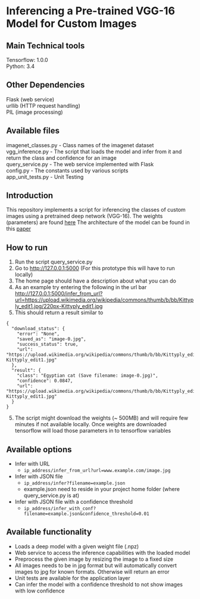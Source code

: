 # Inferencing a Pre-trained VGG-16 Model for Custom Images

## Main Technical tools
Tensorflow: 1.0.0  
Python: 3.4  

## Other Dependencies
Flask (web service)  
urllib (HTTP request handling)  
PIL (image processing)  

## Available files
imagenet_classes.py - Class names of the imagenet dataset  
vgg_inference.py - The script that loads the model and infer from it and return the class and confidence for an image  
query_service.py - The web service implemented with Flask  
config.py - The constants used by various scripts  
app_unit_tests.py - Unit Testing  

## Introduction
This repository implements a script for inferencing the classes of custom images using a pretrained deep network (VGG-16). The weights (parameters) are found [here](https://www.cs.toronto.edu/~frossard/post/vgg16/)
The architecture of the model can be found in this [paper](https://arxiv.org/pdf/1409.1556.pdf)  

## How to run
1. Run the script query_service.py 
2. Go to http://127.0.0.1:5000 (For this prototype this will have to run locally)
3. The home page should have a description about what you can do
4. As an example try entering the following in the url bar http://127.0.0.1:5000/infer_from_url?url=https://upload.wikimedia.org/wikipedia/commons/thumb/b/bb/Kittyply_edit1.jpg/220px-Kittyply_edit1.jpg
5. This should return a result similar to 
```
{
  "download_status": {
    "error": "None", 
    "saved_as": "image-0.jpg", 
    "success_status": true, 
    "url": "https://upload.wikimedia.org/wikipedia/commons/thumb/b/bb/Kittyply_edit1.jpg/220px-Kittyply_edit1.jpg"
  }, 
  "result": {
    "class": "Egyptian cat (Save filename: image-0.jpg)", 
    "confidence": 0.0847, 
    "url": "https://upload.wikimedia.org/wikipedia/commons/thumb/b/bb/Kittyply_edit1.jpg/220px-Kittyply_edit1.jpg"
  }
}
```
5. The script might download the weights (~ 500MB) and will require few minutes if not available locally. Once weights are downloaded tensorflow will load those parameters in to tensorflow variables


## Available options
* Infer with URL
    * ```ip_address/infer_from_url?url=www.example.com/image.jpg```
* Infer with JSON file
   * ```ip_address/infer?filename=example.json```
   * example.json need to reside in your project home folder (where query_service.py is at)
* Infer with JSON file with a confidence threshold
   * ```ip_address/infer_with_conf?filename=example.json&confidence_threshold=0.01```

## Available functionality
* Loads a deep model with a given weight file (.npz)
* Web service to access the inference capabilities with the loaded model
* Preprocess the given image by resizing the image to a fixed size
* All images needs to be in jpg format but will automatically convert images to jpg for known formats. Otherwise will return an error
* Unit tests are available for the application layer
* Can infer the model with a confidence threshold to not show images with low confidence

